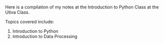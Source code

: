 Here is a compilation of my notes at the Introduction to Python Class at the Utiva Class. 


Topics covered include:

1. Introduction to Python
2. Introduction to Data Processing
